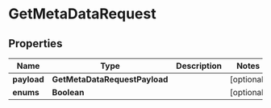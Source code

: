 

# GetMetaDataRequest


## Properties

| Name | Type | Description | Notes |
|------------ | ------------- | ------------- | -------------|
|**payload** | **GetMetaDataRequestPayload** |  |  [optional] |
|**enums** | **Boolean** |  |  [optional] |



